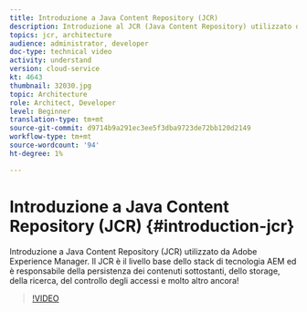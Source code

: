 ```yaml
---
title: Introduzione a Java Content Repository (JCR)
description: Introduzione al JCR (Java Content Repository) utilizzato da Adobe Experience Manager. Il JCR è il livello base dello stack di tecnologia AEM ed è responsabile della persistenza dei contenuti sottostanti, dello storage, della ricerca, del controllo degli accessi e molto altro ancora!
topics: jcr, architecture
audience: administrator, developer
doc-type: technical video
activity: understand
version: cloud-service
kt: 4643
thumbnail: 32030.jpg
topic: Architecture
role: Architect, Developer
level: Beginner
translation-type: tm+mt
source-git-commit: d9714b9a291ec3ee5f3dba9723de72bb120d2149
workflow-type: tm+mt
source-wordcount: '94'
ht-degree: 1%

---
```



# Introduzione a Java Content Repository (JCR) {#introduction-jcr}

Introduzione a Java Content Repository (JCR) utilizzato da Adobe Experience Manager. Il JCR è il livello base dello stack di tecnologia AEM ed è responsabile della persistenza dei contenuti sottostanti, dello storage, della ricerca, del controllo degli accessi e molto altro ancora!

>[!VIDEO](https://video.tv.adobe.com/v/32030/?quality=12&learn=on)
